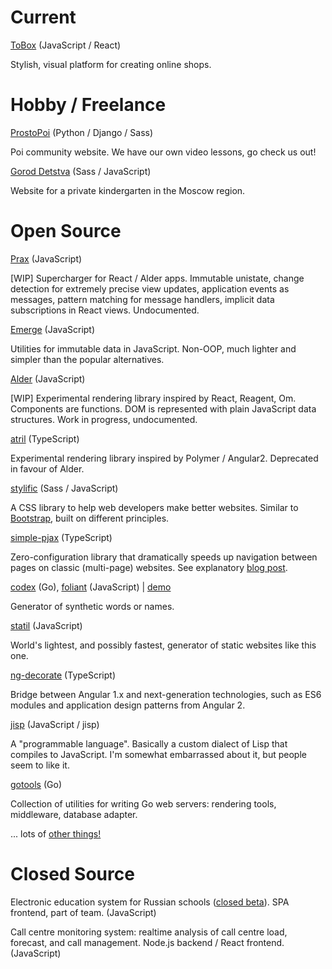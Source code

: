 # Current

[ToBox](http://tobox.com) <span class="fade">(JavaScript / React)</span>

Stylish, visual platform for creating online shops.

# Hobby / Freelance

[ProstoPoi](http://prostopoi.ru) <span class="fade">(Python / Django / Sass)</span>

Poi community website. We have our own video lessons, go check us out!

[Gorod Detstva](http://goroddeti.ru) <span class="fade">(Sass / JavaScript)</span>

Website for a private kindergarten in the Moscow region.

# Open Source

[Prax](https://github.com/Mitranim/prax) <span class="fade">(JavaScript)</span>

[WIP] Supercharger for React / Alder apps. Immutable unistate, change detection
for extremely precise view updates, application events as messages, pattern
matching for message handlers, implicit data subscriptions in React views.
Undocumented.

[Emerge](https://github.com/Mitranim/emerge) <span class="fade">(JavaScript)</span>

Utilities for immutable data in JavaScript. Non-OOP, much lighter and simpler
than the popular alternatives.

[Alder](https://github.com/Mitranim/alder) <span class="fade">(JavaScript)</span>

[WIP] Experimental rendering library inspired by React, Reagent, Om. Components
are functions. DOM is represented with plain JavaScript data structures. Work
in progress, undocumented.

[atril](http://mitranim.com/atril/) <span class="fade">(TypeScript)</span>

Experimental rendering library inspired by Polymer / Angular2. Deprecated in
favour of Alder.

[stylific](http://mitranim.com/stylific/) <span class="fade">(Sass / JavaScript)</span>

A CSS library to help web developers make better websites. Similar to
[Bootstrap](http://getbootstrap.com), built on different principles.

[simple-pjax](https://github.com/Mitranim/simple-pjax) <span class="fade">(TypeScript)</span>

Zero-configuration library that dramatically speeds up navigation between pages
on classic (multi-page) websites. See explanatory [blog post](/thoughts/cheating-for-performance-pjax/).

[codex](https://github.com/Mitranim/codex) <span class="fade">(Go)</span>, [foliant](https://github.com/Mitranim/foliant) <span class="fade">(JavaScript)</span> | [demo](/foliant/)

Generator of synthetic words or names.

[statil](https://github.com/Mitranim/statil) <span class="fade">(JavaScript)</span>

World's lightest, and possibly fastest, generator of static websites like this
one.

[ng-decorate](https://github.com/Mitranim/ng-decorate) <span class="fade">(TypeScript)</span>

Bridge between Angular 1.x and next-generation technologies, such as ES6 modules
and application design patterns from Angular 2.

[jisp](http://jisp.io) <span class="fade">(JavaScript / jisp)</span>

A "programmable language". Basically a custom dialect of Lisp that compiles to
JavaScript. I'm somewhat embarrassed about it, but people seem to like it.

[gotools](https://github.com/Mitranim/gotools) <span class="fade">(Go)</span>

Collection of utilities for writing Go web servers: rendering tools, middleware,
database adapter.

... lots of [other things!](https://github.com/Mitranim?tab=repositories)

# Closed Source

Electronic education system for Russian schools ([closed
beta](http://uchebnik.mos.ru)). SPA frontend, part of team. <span
class="fade">(JavaScript)</span>

Call centre monitoring system: realtime analysis of call centre load, forecast,
and call management. Node.js backend / React frontend. <span class="fade">(JavaScript)</span>
